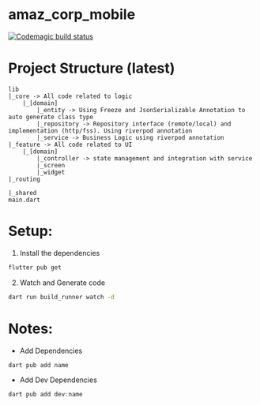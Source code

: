 # amaz_corp_mobile

[![Codemagic build status](https://api.codemagic.io/apps/655719ffe4f8743cfef7f270/655719ffe4f8743cfef7f26f/status_badge.svg)](https://codemagic.io/apps/655719ffe4f8743cfef7f270/655719ffe4f8743cfef7f26f/latest_build)

# Project Structure (latest)

```
lib
|_core -> All code related to logic
    |_[domain]
        |_entity -> Using Freeze and JsonSerializable Annotation to auto generate class type
        |_repository -> Repository interface (remote/local) and implementation (http/fss). Using riverpod annotation
        |_service -> Business Logic using riverpod annotation
|_feature -> All code related to UI
    |_[domain]
        |_controller -> state management and integration with service
        |_screen
        |_widget
|_routing

|_shared
main.dart
```

# Setup:

1. Install the dependencies

```sh
flutter pub get
```

2. Watch and Generate code

```sh
dart run build_runner watch -d
```

# Notes:

- Add Dependencies

```shell
dart pub add name
```

- Add Dev Dependencies

```powershell
dart pub add dev:name
```
